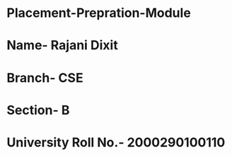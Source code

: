 # Placement-Prepration-Module

# Name- Rajani Dixit
# Branch- CSE
# Section- B
# University Roll No.- 2000290100110

